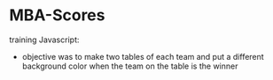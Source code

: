 # MBA-Scores

training Javascript: 

- objective was to make two tables of each team and put a different background color when the team on the table is the winner
